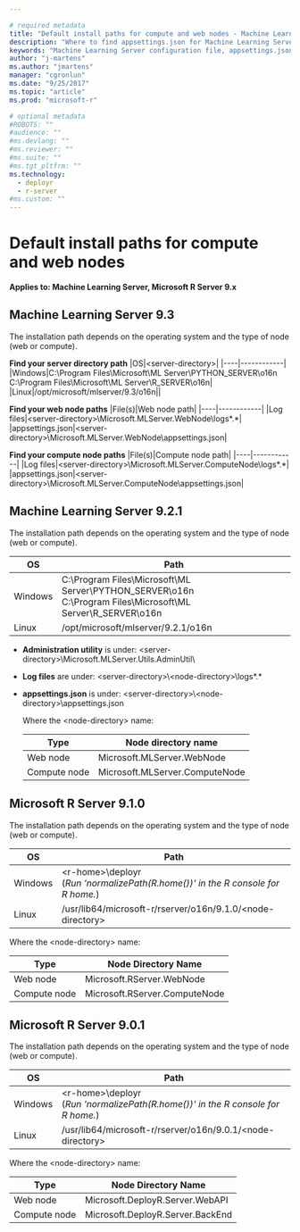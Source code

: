 ```yaml
---

# required metadata
title: "Default install paths for compute and web nodes - Machine Learning Server "
description: "Where to find appsettings.json for Machine Learning Server, web node, compute node"
keywords: "Machine Learning Server configuration file, appsettings.json"
author: "j-martens"
ms.author: "jmartens"
manager: "cgronlun"
ms.date: "9/25/2017"
ms.topic: "article"
ms.prod: "microsoft-r"

# optional metadata
#ROBOTS: ""
#audience: ""
#ms.devlang: ""
#ms.reviewer: ""
#ms.suite: ""
#ms.tgt_pltfrm: ""
ms.technology: 
  - deployr
  - r-server
#ms.custom: ""
---
```


# Default install paths for compute and web nodes

**Applies to:  Machine Learning Server, Microsoft R Server 9.x**

## Machine Learning Server 9.3

The installation path depends on the operating system and the type of node (web or compute).

**Find your server directory path**
|OS|\<server-directory>|
|----|------------|
|Windows|C:\Program Files\Microsoft\ML Server\PYTHON\_SERVER\o16n<br>C:\Program Files\Microsoft\ML Server\R\_SERVER\o16n|
|Linux|/opt/microsoft/mlserver/9.3/o16n||

**Find your web node paths**
|File(s)|Web node path|
|----|------------|
|Log files|\<server-directory>\Microsoft.MLServer.WebNode\logs\*.*|
|appsettings.json|\<server-directory>\Microsoft.MLServer.WebNode\appsettings.json|

**Find your compute node paths**
|File(s)|Compute node path|
|----|------------|
|Log files|\<server-directory>\Microsoft.MLServer.ComputeNode\logs\*.*|
|appsettings.json|\<server-directory>\Microsoft.MLServer.ComputeNode\appsettings.json|
  
## Machine Learning Server 9.2.1

The installation path depends on the operating system and the type of node (web or compute).

|OS|Path|
|----|------------|
|Windows|C:\Program Files\Microsoft\ML Server\PYTHON\_SERVER\o16n<br>C:\Program Files\Microsoft\ML Server\R\_SERVER\o16n|
|Linux|/opt/microsoft/mlserver/9.2.1/o16n||


+ **Administration utility** is under: \<server-directory>\Microsoft.MLServer.Utils.AdminUtil\

+ **Log files** are under: \<server-directory>\\\<node-directory>\logs\*.*

+ **appsettings.json** is under: \<server-directory>\\\<node-directory>\appsettings.json

  Where the \<node-directory> name: 

  |Type|Node directory name|
  |----|------------|
  |Web node|Microsoft.MLServer.WebNode|
  |Compute node|Microsoft.MLServer.ComputeNode|

## Microsoft R Server 9.1.0

The installation path depends on the operating system and the type of node (web or compute).

|OS|Path|
|----|------------|
|Windows|\<r-home>\deployr<br>(_Run 'normalizePath(R.home())' in the R console for R home._)|
|Linux|/usr/lib64/microsoft-r/rserver/o16n/9.1.0/\<node-directory>||

Where the \<node-directory> name: 

|Type|Node Directory Name|
|----|------------|
|Web node|Microsoft.RServer.WebNode|
|Compute node|Microsoft.RServer.ComputeNode|

## Microsoft R Server 9.0.1

The installation path depends on the operating system and the type of node (web or compute).

|OS|Path|
|----|------------|
|Windows|\<r-home>\deployr<br>(_Run 'normalizePath(R.home())' in the R console for R home._)|
|Linux|/usr/lib64/microsoft-r/rserver/o16n/9.0.1/\<node-directory>||

Where the \<node-directory> name: 

|Type|Node Directory Name|
|----|------------|
|Web node|Microsoft.DeployR.Server.WebAPI|
|Compute node|Microsoft.DeployR.Server.BackEnd|
